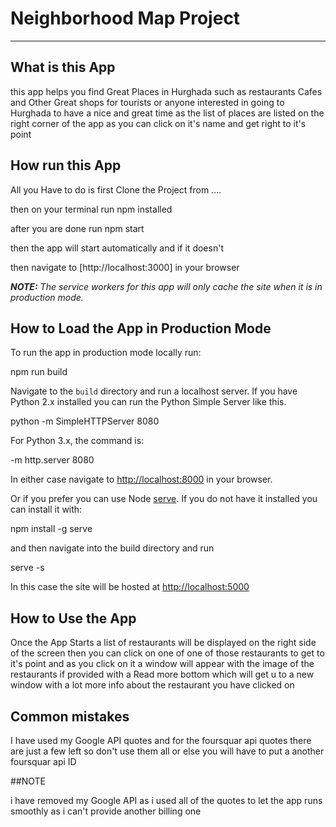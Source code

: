 # Neighborhood Map Project
---

## What is this App

this app helps you find Great Places in Hurghada such as restaurants Cafes and Other Great shops for tourists
or anyone interested in going to Hurghada to have a nice and great time as the list of places are listed
on the right corner of the app as you can click on it's name and get right to it's point
## How run this App

All you Have to do is first Clone the Project from ....

then on your terminal run npm installed

after you are done run npm start

then the app will start automatically and if it doesn't

then navigate to [http://localhost:3000] in your browser

***NOTE:*** *The service workers for this app will only cache the site when it is in production mode.*

## How to Load the App in Production Mode

To run the app in production mode locally run:

npm run build

Navigate to the `build` directory and run a localhost server.  If you have Python 2.x installed you can run the Python Simple Server like this.

python -m SimpleHTTPServer 8080

For Python 3.x, the command is:

-m http.server 8080

In either case navigate to [http://localhost:8000](http://localhost:8000) in your browser.

Or if you prefer you can use Node [serve](https://github.com/zeit/serve).  If you do not have it installed you can install it with:

npm install -g serve

and then navigate into the build directory and run

serve -s

In this case the site will be hosted at [http://localhost:5000](http://localhost:5000)

## How to Use the App
Once the App Starts a list of restaurants will be displayed on the right side of the screen then you can click on one of
 one of those restaurants to get to it's point and as you click on it a window will appear with the image of the restaurants if provided with a Read more bottom which will get u to a new window with a lot more info about the restaurant you have clicked on

## Common mistakes

I have used my Google API quotes and for the foursquar api quotes there are just a few left so don't use them all
or else you will have to put a another foursquar api ID

##NOTE

i have removed my Google API as i used all of the quotes to let the app runs smoothly as i can't provide another billing one
